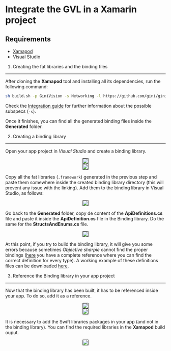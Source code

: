 Integrate the GVL in a Xamarin project
=============================

Requirements
----------------------

  - [Xamapod](https://github.com/kikettas/xamapod)
  - Visual Studio


1. Creating the fat libraries and the binding files
----------------------

After cloning the **Xamapod** tool and installing all its dependencies, run the following command:
```bash
sh build.sh -p GiniVision -s Networking -l https://github.com/gini/gini-podspecs.git,https://github.com/CocoaPods/Specs.git
```

Check the [Integration guide](integration.html) for further information about the possible subspecs (`-s`).

Once it finishes, you can find all the generated binding files inside the **Generated** folder.


2. Creating a binding library
---------------------------------
Open your app project in _Visual Studio_ and create a binding library.
<center><img src="img/Xamarin/create_new_project.png" border="1"/></center>
<center><img src="img/Xamarin/create_binding_library.png" border="1"/></center>

Copy all the fat libraries (`.framework`) generated in the previous step and paste
them somewhere inside the created binding library directory (this will prevent any
issue with the linking). Add them to the binding library in Visual Studio, as follows:

<center><img src="img/Xamarin/add_fat_libraries.png" border="1"/></center>

Go back to the **Generated** folder, copy de content of the **ApiDefinitions.cs** file and paste it inside the **ApiDefinition.cs** file in the Binding library. Do the same for the **StructsAndEnums.cs** file.

<center><img src="img/Xamarin/paste_api_definitions_content.png" border="1"/></center>

At this point, if you try to build the binding library, it will give you some errors because sometimes _Objective sharpie_ cannot find the proper bindings ([here](https://docs.microsoft.com/en-us/xamarin/cross-platform/macios/binding/objective-sharpie/) you have a complete reference where you can find the correct definition for every type).
A working example of these definitions files can be downloaded [here](xamarin-binding-files-example/gvl-xamarin-definitions-files.zip).

3. Reference the Binding library in your app project
---------------------------------

Now that the binding library has been built, it has to be referenced inside your app. To do so, add it as a reference.

<center><img src="img/Xamarin/edit_references.png" border="1"/></center>
<center><img src="img/Xamarin/check_reference.png" border="1"/></center>

It is necessary to add the Swift libraries packages in your app (and not in the binding library). You can find the required libraries in the **Xamapod** build ouput.
<center><img src="img/Xamarin/nuget_swift_packages.png" border="1"/></center>
